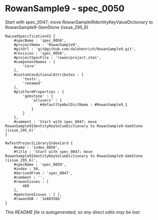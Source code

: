 # RowanSample9 - spec_0050
Start with spec_0047; move RowanSample9IdentityKeyValueDictionary to RowanSample9-GemStone (issue_295_6)
```
RwLoadSpecificationV2 {
	#specName : 'spec_0050',
	#projectName : 'RowanSample9',
	#gitUrl : 'git@github.com:dalehenrich/RowanSample9.git',
	#revision : 'spec_0050',
	#projectSpecFile : 'rowan/project.ston',
	#componentNames : [
		'Core'
	],
	#customConditionalAttributes : [
		'tests',
		'renamed'
	],
	#platformProperties : {
		'gemstone' : {
			'allusers' : {
				#defaultSymbolDictName : #RowanSample9_1
			}
		}
	},
	#comment : 'Start with spec_0047; move RowanSample9IdentityKeyValueDictionary to RowanSample9-GemStone (issue_295_6)'
}

RwTestProjectLibraryIndexCard {
	#name : 'index_0050',
	#title : 'Start with spec_0047; move RowanSample9IdentityKeyValueDictionary to RowanSample9-GemStone (issue_295_6)',
	#specName : 'spec_0050',
	#index : 50,
	#derivedFrom : 'spec_0047',
	#comment : '',
	#rowanIssues : [
		460
	],
	#gemstoneIssues : [ ],
	#rowanSHA : '1e88356b'
}
```

*This README file is autogenerated, so any direct edits may be lost.*
